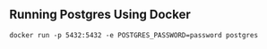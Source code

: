 ## Running Postgres Using Docker

```
docker run -p 5432:5432 -e POSTGRES_PASSWORD=password postgres
```
